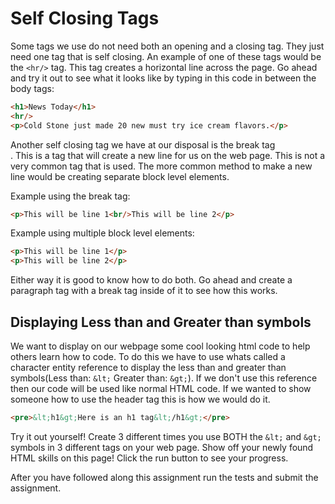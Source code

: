 # Self Closing Tags
Some tags we use do not need both an opening and a closing tag. They just need one tag that is self closing. An example of one of these tags would be the `<hr/>` tag. This tag creates a horizontal line across the page. Go ahead and try it out to see what it looks like by typing in this code in between the body tags:

```html
<h1>News Today</h1>
<hr/>
<p>Cold Stone just made 20 new must try ice cream flavors.</p>
```

Another self closing tag we have at our disposal is the break tag <br/>. This is a tag that will create a new line for us on the web page. This is not a very common tag that is used. The more common method to make a new line would be creating separate block level elements.

Example using the break tag:

```html
<p>This will be line 1<br/>This will be line 2</p>
```

Example using multiple block level elements:

```html
<p>This will be line 1</p>
<p>This will be line 2</p>
```

Either way it is good to know how to do both. Go ahead and create a paragraph tag with a break tag inside of it to see how this works.

## Displaying Less than and Greater than symbols
We want to display on our webpage some cool looking html code to help others learn how to code. To do this we have to use whats called a character entity reference to display the less than and greater than symbols(Less than: `&lt;` Greater than: `&gt;`). If we don't use this reference then our code will be used like normal HTML code. If we wanted to show someone how to use the header tag this is how we would do it.

```html
<pre>&lt;h1&gt;Here is an h1 tag&lt;/h1&gt;</pre>
```

Try it out yourself! Create 3 different times you use BOTH the `&lt;` and `&gt;` symbols in 3 different tags on your web page. Show off your newly found HTML skills on this page! Click the run button to see your progress.

After you have followed along this assignment run the tests and submit the assignment.